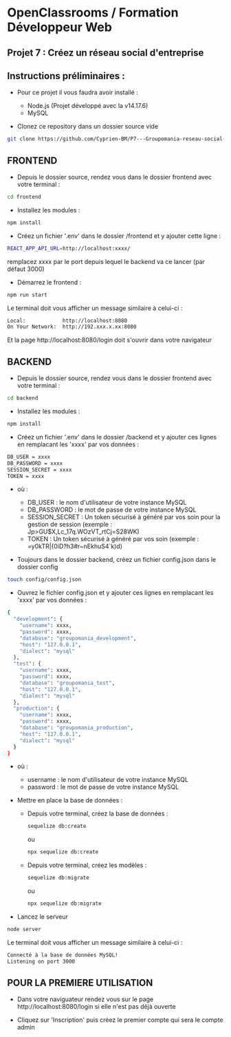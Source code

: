 # OpenClassrooms / Formation Développeur Web

## Projet 7 : Créez un réseau social d'entreprise

## Instructions préliminaires : 

* Pour ce projet il vous faudra avoir installé :
  * Node.js (Projet développé avec la v14.17.6)
  * MySQL 

* Clonez ce repository dans un dossier source vide

```bash
git clone https://github.com/Cyprien-BM/P7---Groupomania-reseau-social-d-entreprise.git
```

## FRONTEND

* Depuis le dossier source, rendez vous dans le dossier frontend avec votre terminal :
```bash
cd frontend
```

* Installez les modules :
```bash
npm install
```

* Créez un fichier '.env' dans le dossier /frontend et y ajouter cette ligne :
```bash
REACT_APP_API_URL=http://localhost:xxxx/
```
  remplacez xxxx par le port depuis lequel le backend va ce lancer (par défaut 3000)

* Démarrez le frontend :
```bash
npm run start
```

Le terminal doit vous afficher un message similaire à celui-ci :

```bash
Local:            http://localhost:8080        
On Your Network:  http://192.xxx.x.xx:8080
```

Et la page http://localhost:8080/login doit s'ouvrir dans votre navigateur

## BACKEND

* Depuis le dossier source, rendez vous dans le dossier frontend avec votre terminal :
```bash
cd backend
```

* Installez les modules :
```bash
npm install
```

* Créez un fichier '.env' dans le dossier /backend et y ajouter ces lignes en remplacant les 'xxxx' par vos données :
```bash
DB_USER = xxxx
DB_PASSWORD = xxxx
SESSION_SECRET = xxxx
TOKEN = xxxx
```
* où :
  * DB_USER : le nom d'utilisateur de votre instance MySQL
  * DB_PASSWORD : le mot de passe de votre instance MySQL
  * SESSION_SECRET : Un token sécurisé à généré par vos soin pour la gestion de session (exemple : Jp>GU$X,Lc_17q.WOzVT_rtCj=S28WK)
  * TOKEN : Un token sécurisé à généré par vos soin (exemple : =y0kTR|{0iD?h3#r~nEkhuS4`k)d)



* Toujours dans le dossier backend, créez un fichier config.json dans le dossier config
```bash
touch config/config.json
```

* Ouvrez le fichier config.json et y ajouter ces lignes en remplacant les 'xxxx' par vos données :
```bash
{
  "development": {
    "username": xxxx,
    "password": xxxx,
    "database": "groupomania_development",
    "host": "127.0.0.1",
    "dialect": "mysql"
  },
  "test": {
    "username": xxxx,
    "password": xxxx,
    "database": "groupomania_test",
    "host": "127.0.0.1",
    "dialect": "mysql"
  },
  "production": {
    "username": xxxx,
    "password": xxxx,
    "database": "groupomania_production",
    "host": "127.0.0.1",
    "dialect": "mysql"
  }
}
```
* où :
  * username : le nom d'utilisateur de votre instance MySQL
  * password : le mot de passe de votre instance MySQL




* Mettre en place la base de données :
  
  * Depuis votre terminal, créez la base de données :
    ```bash
    sequelize db:create
    ```
    ou
    ```bash
    npx sequelize db:create
    ```


  * Depuis votre terminal, créez les modèles :
    ```bash
    sequelize db:migrate
    ```
    ou
    ```bash
    npx sequelize db:migrate
    ```

* Lancez le serveur
```bash
node server
```

Le terminal doit vous afficher un message similaire à celui-ci :

```bash
Connecté à la base de données MySQL!
Listening on port 3000
```

## POUR LA PREMIERE UTILISATION

* Dans votre naviguateur rendez vous sur le page http://localhost:8080/login si elle n'est pas déjà ouverte

* Cliquez sur 'Inscription' puis créez le premier compte qui sera le compte admin
